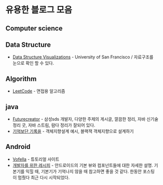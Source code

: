 # 유용한 블로그 모음

## Computer science



## Data Structure
* [Data Structure Visualizations](https://www.cs.usfca.edu/~galles/visualization/Algorithms.html) - University of San Francisco / 자료구조를 눈으로 확인 할 수 있다.  


## Algorithm
* [LeetCode](https://leetcode.com/) - 면접용 알고리즘  


## java
* [Futurecreator](https://futurecreator.github.io/) - 삼성sds 개발자, 다양한 주제의 게시글, 깔끔한 정리, 자바 신기술 정리 굿, 자바 스트림, 람다 정리가 잘되어 있다.
* [기억보단 기록을](https://jojoldu.tistory.com/) - 객체지향설계 예시, 블랙잭 객체지향으로 설계하기


## Android
* [Vofella](http://www.vogella.com/) - 튜토리얼 사이트
* [개발자를 위한 레시피](http://recipes4dev.tistory.com/) - 안드로이드의 기본 뷰와 컴포넌트들에 대한 자세한 설명.  기본기를 익힐 때, 기본기가 기억나지 않을 때 참고하면 좋을 것 같다. 한동안 포스팅이 멈췄다 최근 다시 시작되었다.
